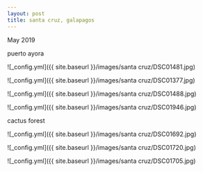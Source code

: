 ```yaml
---
layout: post
title: santa cruz, galapagos
---
```


May 2019

puerto ayora

![_config.yml]({{ site.baseurl }}/images/santa cruz/DSC01481.jpg)

![_config.yml]({{ site.baseurl }}/images/santa cruz/DSC01377.jpg)

![_config.yml]({{ site.baseurl }}/images/santa cruz/DSC01488.jpg)

![_config.yml]({{ site.baseurl }}/images/santa cruz/DSC01946.jpg)


cactus forest

![_config.yml]({{ site.baseurl }}/images/santa cruz/DSC01692.jpg)

![_config.yml]({{ site.baseurl }}/images/santa cruz/DSC01720.jpg)

![_config.yml]({{ site.baseurl }}/images/santa cruz/DSC01705.jpg)


